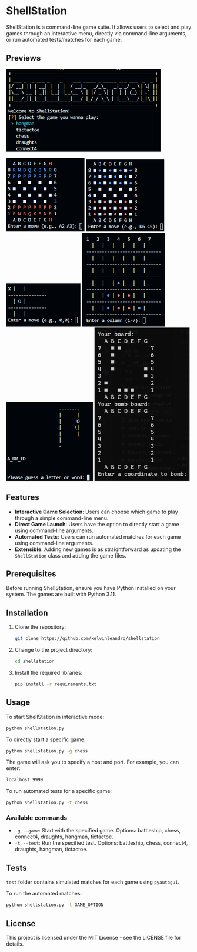# ShellStation

ShellStation is a command-line game suite. It allows users to select and play games through an interactive menu, directly via command-line arguments, or run automated tests/matches for each game.

## Previews
![shellstation menu](img/menu.png)

![chess](img/chess.png) ![draughts](img/draughts.png) ![tictactoe](img/tictactoe.png) ![connect four](img/connect4.png) ![hangman](img/hangman.png) ![battleship](img/battleship.png)

## Features

- **Interactive Game Selection**: Users can choose which game to play through a simple command-line menu.
- **Direct Game Launch**: Users have the option to directly start a game using command-line arguments.
- **Automated Tests**: Users can run automated matches for each game using command-line arguments.
- **Extensible**: Adding new games is as straightforward as updating the `ShellStation` class and adding the game files.

## Prerequisites

Before running ShellStation, ensure you have Python installed on your system. The games are built with Python 3.11.

## Installation

1. Clone the repository:
    ```bash
    git clone https://github.com/kelvinleandro/shellstation
    ```

2. Change to the project directory:
    ```bash
    cd shellstation
    ```

3. Install the required libraries:
    ```bash
    pip install -r requirements.txt
    ```

## Usage

To start ShellStation in interactive mode:

```bash
python shellstation.py
```

To directly start a specific game:

```bash
python shellstation.py -g chess
```

The game will ask you to specify a host and port. For example, you can enter:

```bash
localhost 9999
```

To run automated tests for a specific game:

```bash
python shellstation.py -t chess
```

### Available commands

- `-g`, `--game`: Start with the specified game. Options: battleship, chess, connect4, draughts, hangman, tictactoe.
- `-t`, `--test`: Run the specified test. Options: battleship, chess, connect4, draughts, hangman, tictactoe.

## Tests

`test` folder contains simulated matches for each game using `pyautogui`.

To run the automated matches:

```bash
python shellstation.py -t GAME_OPTION
```

## License

This project is licensed under the MIT License - see the LICENSE file for details.

